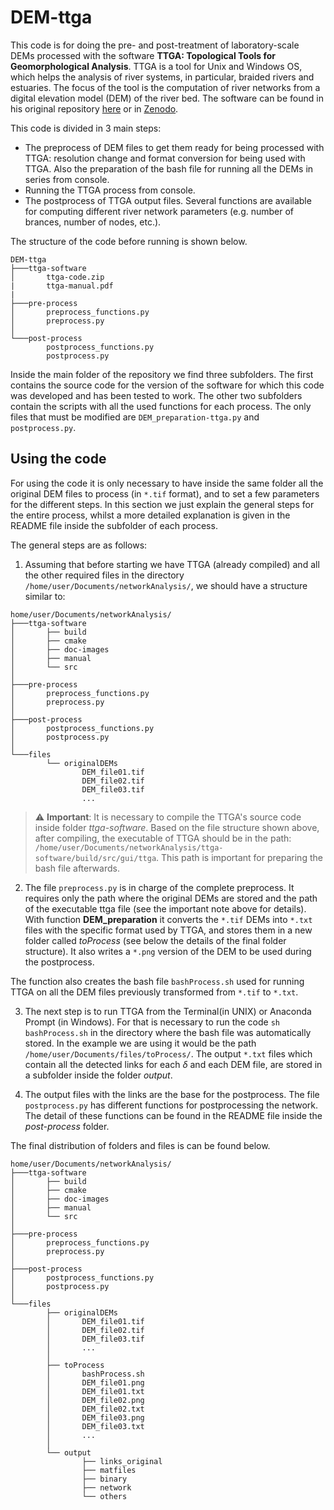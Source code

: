 # DEM-ttga

This code is for doing the pre- and post-treatment of laboratory-scale DEMs processed with the software **TTGA: Topological Tools for Geomorphological Analysis**. TTGA is a tool for Unix and Windows OS, which helps the analysis of river systems, in particular, braided rivers and estuaries. The focus of the tool is the computation of river networks from a digital elevation model (DEM) of the river bed. The software can be found in his original repository [here](https://github.com/tue-alga/ttga) or in [Zenodo](https://doi.org/10.5281/zenodo.3634684).  

This code is divided in 3 main steps:
- The preprocess of DEM files to get them ready for being processed with TTGA: resolution change and format conversion for being used with TTGA. Also the  preparation of the bash file for running all the DEMs in series from console.
- Running the TTGA process from console.
- The postprocess of TTGA output files. Several functions are available for computing different river network parameters (e.g. number of brances, number of nodes, etc.).  

The structure of the code before running is shown below.

```
DEM-ttga
├───ttga-software
│       ttga-code.zip
|       ttga-manual.pdf
|   
├───pre-process
│       preprocess_functions.py
│       preprocess.py
│
└───post-process
        postprocess_functions.py
        postprocess.py
```

Inside the main folder of the repository we find three subfolders. The first contains the source code for the version of the software for which this code was developed and has been tested to work. The other two subfolders contain the scripts with all the used functions for each process. The only files that must be modified are ```DEM_preparation-ttga.py``` and ```postprocess.py```.

## Using the code

For using the code it is only necessary to have inside the same folder all the original DEM files to process (in ```*.tif``` format), and to set a few parameters for the different steps. In this section we just explain the general steps for the entire process, whilst a more detailed explanation is given in the README file inside the subfolder of each process.  

The general steps are as follows:

1. Assuming that before starting we have TTGA (already compiled) and all the other required files in the directory ```/home/user/Documents/networkAnalysis/```,  we should have a structure similar to:  

```
home/user/Documents/networkAnalysis/
├───ttga-software
│       ├── build
│       ├── cmake
│       ├── doc-images
│       ├── manual
│       └── src
│   
├───pre-process
│       preprocess_functions.py
│       preprocess.py
│
├───post-process
│       postprocess_functions.py
│       postprocess.py
│
└───files
        └── originalDEMs
                DEM_file01.tif
                DEM_file02.tif
                DEM_file03.tif
                ...

```
> :warning: **Important**: It is necessary to compile the TTGA's source code inside folder _ttga-software_. Based on the file structure shown above, after compiling, the executable of TTGA should be in the path: ```/home/user/Documents/networkAnalysis/ttga-software/build/src/gui/ttga```. This path is important for preparing the bash file afterwards.

2. The file ```preprocess.py``` is in charge of the complete preprocess. It requires only the path where the original DEMs are stored and the path of the executable ttga file (see the important note above for details). With function **DEM_preparation** it converts the ```*.tif``` DEMs into ```*.txt``` files with the specific format used by TTGA, and stores them in a new folder called _toProcess_ (see below the details of the final folder structure). It also writes a ```*.png``` version of the DEM to be used during the postprocess.

The function also creates the bash file ```bashProcess.sh``` used for running TTGA on all the DEM files previously transformed from ```*.tif``` to ```*.txt```. 

3. The next step is to run TTGA from the Terminal(in UNIX) or Anaconda Prompt (in Windows). For that is necessary to run the code ```sh bashProcess.sh``` in the directory where the bash file was automatically stored. In the example we are using it would be the path ```/home/user/Documents/files/toProcess/```. The output ```*.txt``` files which contain all the detected links for each $\delta$ and each DEM file, are stored in a subfolder inside the folder _output_.

4. The output files with the links are the base for the postprocess. The file ```postprocess.py``` has different functions for postprocessing the network. The detail of these functions can be found in the README file inside the _post-process_ folder.

The final distribution of folders and files is can be found below.


```
home/user/Documents/networkAnalysis/
├───ttga-software
│       ├── build
│       ├── cmake
│       ├── doc-images
│       ├── manual
│       └── src
│       
├───pre-process
│       preprocess_functions.py
│       preprocess.py
│
├───post-process
│       postprocess_functions.py
│       postprocess.py
│        
└───files
        ├── originalDEMs
        │       DEM_file01.tif
        │       DEM_file02.tif
        │       DEM_file03.tif
        │       ...
        │
        ├── toProcess
        │       bashProcess.sh
        │       DEM_file01.png
        │       DEM_file01.txt
        │       DEM_file02.png
        │       DEM_file02.txt
        │       DEM_file03.png
        │       DEM_file03.txt
        │       ...
        │
        └── output
                ├── links_original
                ├── matfiles
                ├── binary
                ├── network
                └── others

```


